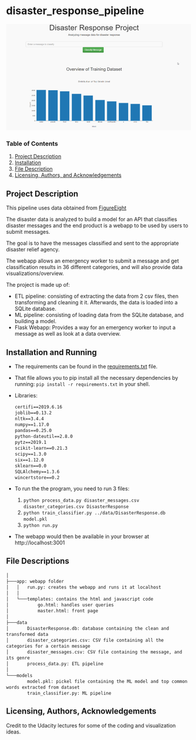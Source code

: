 # disaster_response_pipeline
![](img/frontpage.gif)


### Table of Contents
1. [Project Description](#Project)
2. [Installation](#installation)
3. [File Description](#files)
5. [Licensing, Authors, and Acknowledgements](#licensing)

## Project Description<a name="Project"></a>
This pipeline uses data obtained from [FigureEight](https://www.figure-eight.com/)

The disaster data is analyzed to build a model for an API that classifies disaster messages
and the end product is a webapp to be used by users to submit messages.

The goal is to have the messages classified and sent to the appropriate disaster relief agency.

The webapp allows an emergency worker to submit a message and get classification results in 36
different categories, and will also provide data visualizations/overview.

The project is made up of:
 - ETL pipeline: consisting of extracting the data from 2 csv files, then transforming 
   and cleaning it it. Afterwards, the data is loaded into a SQLite database.
 - ML pipeline: consisting of loading data from the SQLite database, and building a model.
 - Flask Webapp: Provides a way for an emergency worker to input a message as well as look
   at a data overview.


## Installation and Running<a name="installation"></a>
- The requirements can be found in the [requirements.txt](requirements.txt) file.

- That file allows you to pip install all the necessary dependencies by running:
    `pip install -r requirements.txt` in your shell.

- Libraries:
   ```
   certifi==2019.6.16
   joblib==0.13.2
   nltk==3.4.4
   numpy==1.17.0
   pandas==0.25.0
   python-dateutil==2.8.0
   pytz==2019.1
   scikit-learn==0.21.3
   scipy==1.3.0
   six==1.12.0
   sklearn==0.0
   SQLAlchemy==1.3.6
   wincertstore==0.2
   ```

- To run the the program, you need to run 3 files:
  1. `python process_data.py disaster_messages.csv disaster_categories.csv DisasterResponse`
  2. `python train_classifier.py ../data/DisasterResponse.db model.pkl`
  3. `python run.py`

- The webapp would then be available in your browser at http://localhost:3001



## File Descriptions <a name="files"></a>
```
│
├───app: webapp folder
│   │   run.py: creates the webapp and runs it at localhost
│   │
│   └───templates: contains the html and javascript code
│           go.html: handles user queries
│           master.html: front page
│
├───data
│       DisasterResponse.db: database containing the clean and transformed data
│       disaster_categories.csv: CSV file containing all the categories for a certain message
│       disaster_messages.csv: CSV file containing the message, and its genre
│       process_data.py: ETL pipeline
│
└───models
        model.pkl: pickel file containing the ML model and top common words extracted from dataset
        train_classifier.py: ML pipeline
```
## Licensing, Authors, Acknowledgements<a name="licensing"></a>
Credit to the Udacity lectures for some of the coding and visualization ideas.
